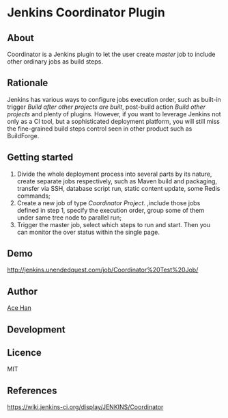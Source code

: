 # Jenkins Coordinator Plugin

## About
Coordinator is a Jenkins plugin to let the user create _master_ job to include other ordinary jobs as build steps.

## Rationale

Jenkins has various ways to configure jobs execution order, such as built-in trigger _Build after other projects are built_, post-build action _Build other projects_ and plenty of plugins. However, if you want to leverage Jenkins not only as a CI tool, but a sophisticated deployment platform, you will still miss the fine-grained build steps control seen in other product such as BuildForge. 

## Getting started
1. Divide the whole deployment process into several parts by its nature, create separate jobs respectively, such as Maven build and packaging, transfer via SSH, database script run, static content update, some Redis commands;
1. Create a new job of type _Coordinator Project_. ,include those jobs defined in step 1, specify the execution order, group some of them under same tree node to parallel run; 
1. Trigger the master job, select which steps to run and start. Then you can monitor the over status within the single page.

## Demo
http://jenkins.unendedquest.com/job/Coordinator%20Test%20Job/

## Author
[Ace Han](https://github.com/ace-han)

## Development

## Licence
MIT

## References
https://wiki.jenkins-ci.org/display/JENKINS/Coordinator

